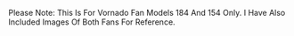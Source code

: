 Please Note: This Is For Vornado Fan Models 184 And 154 Only.
I Have Also Included Images Of Both Fans For Reference.
